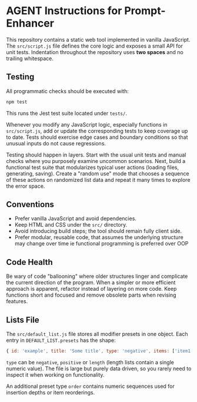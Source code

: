 # AGENT Instructions for Prompt-Enhancer

This repository contains a static web tool implemented in vanilla JavaScript. The
`src/script.js` file defines the core logic and exposes a small API for
unit tests. Indentation throughout the repository uses **two spaces** and no
trailing whitespace.

## Testing

All programmatic checks should be executed with:

```bash
npm test
```

This runs the Jest test suite located under `tests/`.

Whenever you modify any JavaScript logic, especially functions in
`src/script.js`, add or update the corresponding tests to keep coverage up to
date. Tests should exercise edge cases and boundary conditions so that unusual
inputs do not cause regressions.

Testing should happen in layers. Start with the usual unit tests and manual
checks where you purposely examine uncommon scenarios. Next, build a functional
test suite that modularizes typical user actions (loading files, generating,
saving). Create a "random use" mode that chooses a sequence of these actions on
randomized list data and repeat it many times to explore the error space.

## Conventions

* Prefer vanilla JavaScript and avoid dependencies.
* Keep HTML and CSS under the `src/` directory.
* Avoid introducing build steps; the tool should remain fully client side.
* Prefer modular, reusable code, that assumes the underlying structure may change over time ie functional programming is preferred over OOP

## Code Health

Be wary of code "ballooning" where older structures linger and complicate the
current direction of the program. When a simpler or more efficient approach is
apparent, refactor instead of layering on more code. Keep functions short and
focused and remove obsolete parts when revising features.

## Lists File

The `src/default_list.js` file stores all modifier presets in one object. Each
entry in `DEFAULT_LIST.presets` has the shape:

```javascript
{ id: 'example', title: 'Some title', type: 'negative', items: ['item1', 'item2'] }
```

`type` can be `negative`, `positive` or `length` (length lists contain a single
numeric value). The file is large but purely data driven, so you rarely need to
inspect it when working on functionality.

An additional preset type `order` contains numeric sequences used for insertion
depths or item reorderings.
